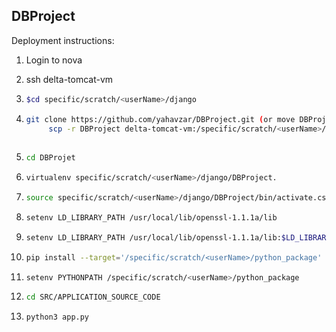 ## DBProject


Deployment instructions:

1) Login to nova

2) ssh delta-tomcat-vm

3) ```sh 
   $cd specific/scratch/<userName>/django 
4) ```sh 
   git clone https://github.com/yahavzar/DBProject.git (or move DBProject from nova with
        scp -r DBProject delta-tomcat-vm:/specific/scratch/<userName>/django/)
        
5)  ```sh 
    cd DBProjet

6) ```sh 
   virtualenv specific/scratch/<userName>/django/DBProject.

7) ```sh 
   source specific/scratch/<userName>/django/DBProject/bin/activate.csh

8) ```sh 
   setenv LD_LIBRARY_PATH /usr/local/lib/openssl-1.1.1a/lib

9) ```sh 
   setenv LD_LIBRARY_PATH /usr/local/lib/openssl-1.1.1a/lib:$LD_LIBRARY_PATH

10) ```sh 
    pip install --target='/specific/scratch/<userName>/python_package' -r requirements.txt

11) ```sh 
    setenv PYTHONPATH /specific/scratch/<userName>/python_package

12) ```sh 
    cd SRC/APPLICATION_SOURCE_CODE

13) ```sh 
    python3 app.py
